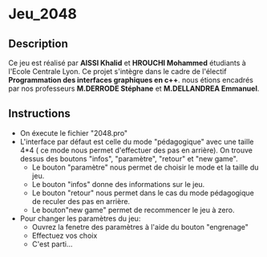 # Jeu_2048
## Description
Ce jeu est réalisé par **AISSI Khalid** et **HROUCHI Mohammed** étudiants à l'Ecole Centrale Lyon. Ce projet s'intègre dans le cadre de l'électif **Programmation des interfaces graphiques en c++**. nous étions encadrés par nos professeurs **M.DERRODE Stéphane** et **M.DELLANDREA Emmanuel**.

## Instructions
- On éxecute le fichier "2048.pro"
- L'interface par défaut est celle du mode "pédagogique" avec une taille 4*4 ( ce mode nous permet d'effectuer des pas en arrière). On trouve dessus des boutons "infos", "paramètre", "retour" et "new game".
    - Le bouton "paramètre" nous permet de choisir le mode et la taille du jeu.
    - Le bouton "infos" donne des informations sur le jeu. 
    - Le bouton "retour" nous permet dans le cas du mode pédagogique de reculer des pas en arrière.
    - Le bouton"new game" permet de recommencer le jeu à zero.
- Pour changer les paramètres du jeu:
    - Ouvrez la fenetre des paramètres à l'aide du bouton "engrenage"
    - Effectuez vos choix 
    - C'est parti...
